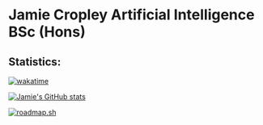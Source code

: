 # Jamie Cropley Artificial Intelligence BSc (Hons)

## Statistics:
[![wakatime](https://wakatime.com/badge/user/004fc887-58a7-41c4-870f-630915a463e8.svg)](https://wakatime.com/@004fc887-58a7-41c4-870f-630915a463e8)

[![Jamie's GitHub stats](https://github-readme-stats.vercel.app/api?username=jamiecropley)](https://github.com/jamiecropley)

[![roadmap.sh](https://api.roadmap.sh/v1-badge/tall/64470e3be272577374968f5a?variant=light)](https://roadmap.sh)
